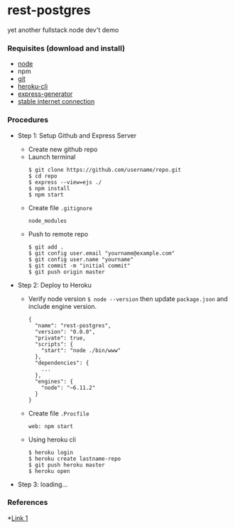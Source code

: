 # rest-postgres
yet another fullstack node dev't demo

### Requisites (download and install)

* [node](https://nodejs.org/en/download/)
* npm
* [git](https://git-scm.com/downloads)
* [heroku-cli](https://devcenter.heroku.com/articles/heroku-cli)
* [express-generator](https://www.npmjs.com/package/express-generator)
* [stable internet connection](http://beta.speedtest.net/)


### Procedures

* Step 1: Setup Github and Express Server
  * Create new github repo
  * Launch terminal
    ```console
    $ git clone https://github.com/username/repo.git
    $ cd repo
    $ express --view=ejs ./
    $ npm install
    $ npm start
    ```
  * Create file ```.gitignore```    
    ```text
	node_modules
    ```
  * Push to remote repo
  	```console
  	$ git add .
  	$ git config user.email "yourname@example.com"
  	$ git config user.name "yourname"
  	$ git commit -m "initial commit"
  	$ git push origin master
  	```
* Step 2: Deploy to Heroku
  * Verify node version ```$ node --version``` then update ```package.json``` and include engine version.
    ```text
	{
	  "name": "rest-postgres",
	  "version": "0.0.0",
	  "private": true,
	  "scripts": {
	    "start": "node ./bin/www"
	  },
	  "dependencies": {
	    ...
	  },
	  "engines": {
	    "node": "~6.11.2"
	  }
	}
    ```
  * Create file ```.Procfile```
    ```text
    web: npm start
    ```
  * Using heroku cli
    ```console
    $ heroku login
    $ heroku create lastname-repo
    $ git push heroku master
    $ heroku open
    ```

* Step 3: loading...

### References

*[Link 1](https://gigadom.wordpress.com/2014/07/20/working-with-node-js-and-postgresql/)